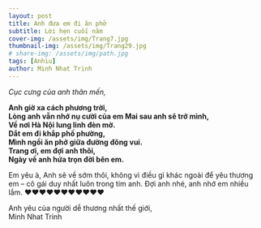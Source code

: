 ```yaml
---
layout: post
title: Anh đưa em đi ăn phở
subtitle: Lời hẹn cuối năm
cover-img: /assets/img/Trang7.jpg
thumbnail-img: /assets/img/Trang29.jpg
# share-img: /assets/img/path.jpg
tags: [Anhiu]
author: Minh Nhat Trinh
---
```

*Cục cưng của anh thân mến,*

**Anh giờ xa cách phương trời,  
Lòng anh vẫn nhớ nụ cười của em
Mai sau anh sẽ trở mình,  
Về nơi Hà Nội lung linh đèn mờ.  
Dắt em đi khắp phố phường,  
Mình ngồi ăn phở giữa đường đông vui.  
Trang ơi, em đợi anh thôi,  
Ngày về anh hứa trọn đời bên em.**

Em yêu à, Anh sẽ về sớm thôi, không vì điều gì khác ngoài để yêu thương em – cô gái duy nhất luôn trong tim anh. Đợi anh nhé, anh nhớ em nhiều lắm. ❤️❤️❤️❤️❤️❤️❤️❤️❤️❤️❤️

Anh yêu của người dễ thương nhất thế giới,  
Minh Nhat Trinh


